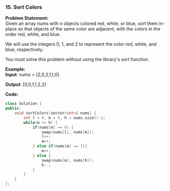### 15. Sort Colors

**Problem Statement:** <br/>
Given an array nums with n objects colored red, white, or blue, sort them in-place so that objects of the same color are adjacent, with the colors in the order red, white, and blue.

We will use the integers 0, 1, and 2 to represent the color red, white, and blue, respectively.

You must solve this problem without using the library's sort function.

**Example:** <br/>
**Input**: nums = [2,0,2,1,1,0]

**Output**: [0,0,1,1,2,2]


**Code:** <br/>
```cpp
class Solution {
public:
    void sortColors(vector<int>& nums) {
        int l = 0, m = 0, h = nums.size()-1;
        while(m <= h) {
            if(nums[m] == 0) {
                swap(nums[l], nums[m]);
                l++;
                m++;
            } else if(nums[m] == 1){
                m++;
            } else {
                swap(nums[m], nums[h]);
                h--;
            }
        }
    }
};
```